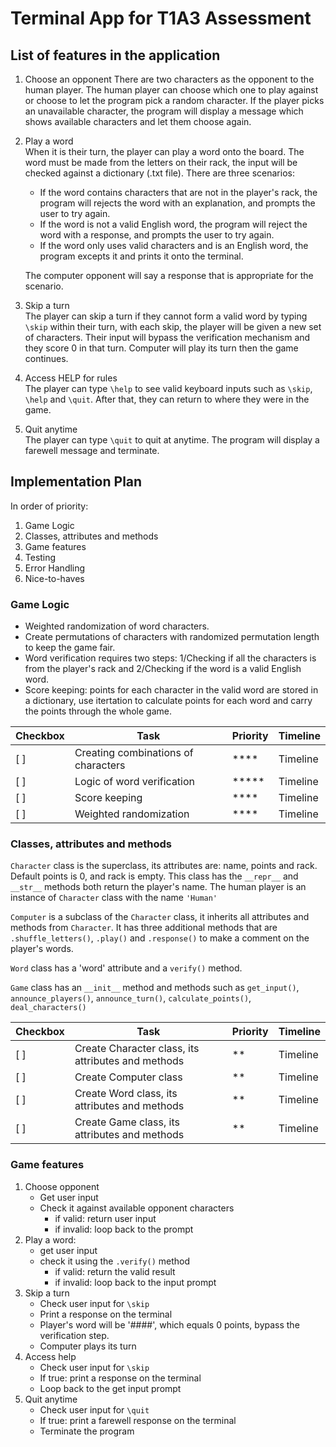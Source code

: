 # Terminal App for T1A3 Assessment
## List of features in the application

1. Choose an opponent
   There are two characters as the opponent to the human player. The human player can choose which one to play against or choose to let the program pick a random character. If the player picks an unavailable character, the program will display a message which shows available characters and let them choose again. 

2. Play a word  
   When it is their turn, the player can play a word onto the board. The word must be made from the letters on their rack, the input will be checked against a dictionary (.txt file). There are three scenarios: 

   * If the word contains characters that are not in the player's rack, the program will rejects the word with an explanation, and prompts the user to try again.
   * If the word is not a valid English word, the program will reject the word with a response, and prompts the user to try again.
   * If the word only uses valid characters and is an English word, the program excepts it and prints it onto the terminal.

    The computer opponent will say a response that is appropriate for the scenario. 

3. Skip a turn  
   The player can skip a turn if they cannot form a valid word by typing `\skip` within their turn, with each skip, the player will be given a new set of characters. Their input will bypass the verification mechanism and they score 0 in that turn. Computer will play its turn then the game continues.

4. Access HELP for rules  
   The player can type `\help` to see valid keyboard inputs such as `\skip`, `\help` and `\quit`. After that, they can return to where they were in the game. 

5. Quit anytime  
   The player can type `\quit` to quit at anytime. The program will display a farewell message and terminate.
  

## Implementation Plan  

In order of priority: 
1. Game Logic 
2. Classes, attributes and methods
3. Game features
4. Testing
5. Error Handling
6. Nice-to-haves 

### Game Logic
* Weighted randomization of word characters. 
* Create permutations of characters with randomized permutation length to keep the game fair.
* Word verification requires two steps:  1/Checking if all the characters is from the player's rack and 2/Checking if the word is a valid English word. 
* Score keeping: points for each character in the valid word are stored in a dictionary, use itertation to calculate points for each word and carry the points through the whole game. 

<table>
    <thead>
        <tr>
            <th>Checkbox</th>
            <th>Task</th>
            <th>Priority</th>
            <th>Timeline</th>
        </tr>
    </thead>
    <tbody>
        <tr>
            <td>[ ]</th>
            <td>Creating combinations of characters</th>
            <td>****</th>
            <td>Timeline</th>
        </tr>
        <tr>
            <td>[ ]</th>
            <td>Logic of word verification</th>
            <td>*****</th>
            <td>Timeline</th>
        </tr>
        <tr>
            <td>[ ]</th>
            <td>Score keeping</th>
            <td>****</th>
            <td>Timeline</th>
        </tr>
        <tr>
            <td>[ ]</th>
            <td>Weighted randomization</th>
            <td>****</th>
            <td>Timeline</th>
        </tr>
    </tbody>
</table>

### Classes, attributes and methods
`Character` class is the superclass, its attributes are: name, points and rack. Default points is 0, and rack is empty. This class has the `__repr__` and `__str__` methods both return the player's name. The human player is an instance of `Character` class with the name `'Human'`

`Computer` is a subclass of the `Character` class, it inherits all attributes and methods from `Character`. It has three additional methods that are `.shuffle_letters()`, `.play()` and `.response()` to make a comment on the player's words.

`Word` class has a 'word' attribute and a `verify()` method.

`Game` class has an `__init__` method and methods such as `get_input()`, `announce_players()`, `announce_turn()`, `calculate_points()`, `deal_characters()`

<table>
    <thead>
        <tr>
            <th>Checkbox</th>
            <th>Task</th>
            <th>Priority</th>
            <th>Timeline</th>
        </tr>
    </thead>
    <tbody>
        <tr>
            <td>[ ]</th>
            <td>Create Character class, its attributes and methods</th>
            <td>**</th>
            <td>Timeline</th>
        </tr>
        <tr>
            <td>[ ]</th>
            <td>Create Computer class</th>
            <td>**</th>
            <td>Timeline</th>
        </tr>
        <tr>
            <td>[ ]</th>
            <td>Create Word class, its attributes and methods</th>
            <td>**</th>
            <td>Timeline</th>
        </tr>
        <tr>
            <td>[ ]</th>
            <td>Create Game class, its attributes and methods</th>
            <td>**</th>
            <td>Timeline</th>
        </tr>
    </tbody>
</table>


### Game features

1. Choose opponent
   * Get user input
   * Check it against available opponent characters 
     - if valid: return user input
     - if invalid: loop back to the prompt  
2. Play a word: 
   * get user input 
   * check it using the `.verify()` method 
        - if valid: return the valid result
        - if invalid: loop back to the input prompt
3. Skip a turn
   * Check user input for `\skip`
   * Print a response on the terminal
   * Player's word will be '####', which equals 0 points, bypass the verification step. 
   * Computer plays its turn 
4. Access help
   * Check user input for `\skip`
   * If true: print a response on the terminal
   * Loop back to the get input prompt
5. Quit anytime
   * Check user input for `\quit`
   * If true: print a farewell response on the terminal
   * Terminate the program


